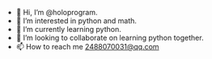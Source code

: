 - 👋 Hi, I’m @holoprogram.
- 👀 I’m interested in python and math.
- 🌱 I’m currently learning python.
- 💞️ I’m looking to collaborate on learning python together.
- 📫 How to reach me 2488070031@qq.com

<!---
holoprogram/holoprogram is a ✨ special ✨ repository because its `README.md` (this file) appears on your GitHub profile.
You can click the Preview link to take a look at your changes.
--->
